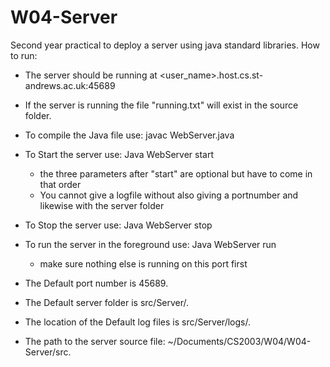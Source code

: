 # W04-Server
Second year practical to deploy a server using java standard libraries.
How to run:
 * The server should be running at <user_name>.host.cs.st-andrews.ac.uk:45689
 * If the server is running the file "running.txt" will exist in the source folder.
 * To compile the Java file use: javac WebServer.java
 * To Start the server use: Java WebServer start <portnumber> <logfile> <serverfolder> 
    *  the three parameters after "start" are optional but have to come in that order 
    * You cannot give a logfile without also giving a portnumber and likewise with the server folder
 * To Stop the server use: Java WebServer stop
 * To run the server in the foreground use: Java WebServer run <portnumber> <logfile> <serverfolder>
    - make sure nothing else is running on this port first
  
  * The Default port number is 45689.
  * The Default server folder is src/Server/.
  * The location of the Default log files is src/Server/logs/.
  * The path to the server source file: ~/Documents/CS2003/W04/W04-Server/src.
  

